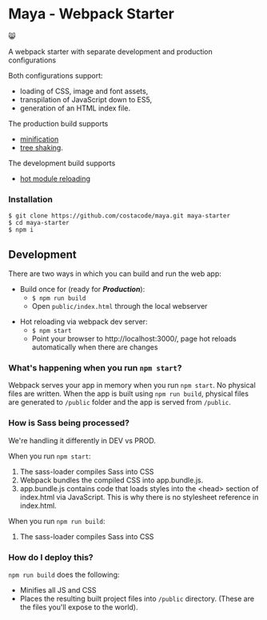 # Maya - Webpack Starter

:smile_cat:

A webpack starter with separate development and production configurations

Both configurations support:

-   loading of CSS, image and font assets,
-   transpilation of JavaScript down to ES5,
-   generation of an HTML index file.

The production build supports

-   [minification][minification]
-   [tree shaking][treeshaking].

The development build supports

-   [hot module reloading][hmr]

### Installation

```
$ git clone https://github.com/costacode/maya.git maya-starter
$ cd maya-starter
$ npm i
```

## Development

There are two ways in which you can build and run the web app:

-   Build once for (ready for **_Production_**):
    -   `$ npm run build`
    -   Open `public/index.html` through the local webserver

*   Hot reloading via webpack dev server:
    -   `$ npm start`
    -   Point your browser to http://localhost:3000/, page hot reloads automatically when there are changes

### What's happening when you run `npm start`?

Webpack serves your app in memory when you run `npm start`. No physical files are written. When the app is built using `npm run build`, physical files are generated to `/public` folder and the app is served from `/public`.

### How is Sass being processed?

We're handling it differently in DEV vs PROD.

When you run `npm start`:

1.  The sass-loader compiles Sass into CSS
2.  Webpack bundles the compiled CSS into app.bundle.js.
3.  app.bundle.js contains code that loads styles into the &lt;head&gt; section of index.html via JavaScript. This is why there is no stylesheet reference in index.html.

When you run `npm run build`:

1.  The sass-loader compiles Sass into CSS

### How do I deploy this?

`npm run build` does the following:

-   Minifies all JS and CSS
-   Places the resulting built project files into `/public` directory. (These are the files you'll expose to the world).

[minification]: https://en.wikipedia.org/wiki/Minification_(programming)
[treeshaking]: https://developer.mozilla.org/en-US/docs/Glossary/Tree_shaking
[hmr]: https://webpack.js.org/concepts/hot-module-replacement/

